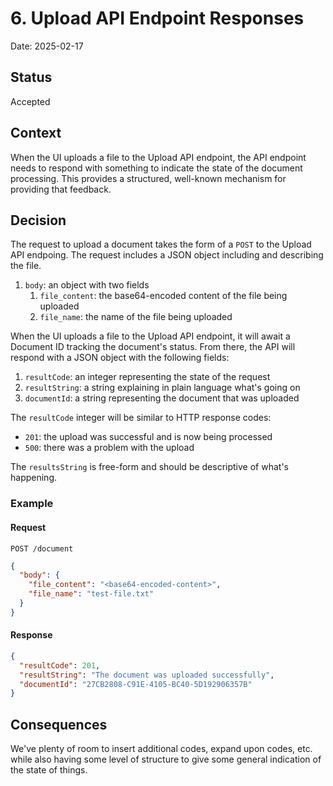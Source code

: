# 6. Upload API Endpoint Responses

Date: 2025-02-17

## Status

Accepted

## Context

When the UI uploads a file to the Upload API endpoint, the API endpoint needs
to respond with something to indicate the state of the document processing.
This provides a structured, well-known mechanism for providing that feedback.

## Decision

The request to upload a document takes the form of a `POST` to the Upload
API endpoing.  The request includes a JSON object including and describing
the file.

1. `body`: an object with two fields
    1. `file_content`: the base64-encoded content of the file being uploaded
    2. `file_name`: the name of the file being uploaded

When the UI uploads a file to the Upload API endpoint, it will await a
Document ID tracking the document's status.  From there, the API will respond
with a JSON object with the following fields:

1. `resultCode`: an integer representing the state of the request
2. `resultString`: a string explaining in plain language what's going on
3. `documentId`: a string representing the document that was uploaded

The `resultCode` integer will be similar to HTTP response codes:

- `201`: the upload was successful and is now being processed
- `500`: there was a problem with the upload

The `resultsString` is free-form and should be descriptive of what's happening.

### Example

#### Request

```text
POST /document
```
```JSON
{
  "body": {
    "file_content": "<base64-encoded-content>",
    "file_name": "test-file.txt"
  }
}
```

#### Response

```JSON
{
  "resultCode": 201,
  "resultString": "The document was uploaded successfully",
  "documentId": "27CB2808-C91E-4105-BC40-5D192906357B"
}
```

## Consequences

We've plenty of room to insert additional codes, expand upon codes, etc. while
also having some level of structure to give some general indication of the
state of things.

